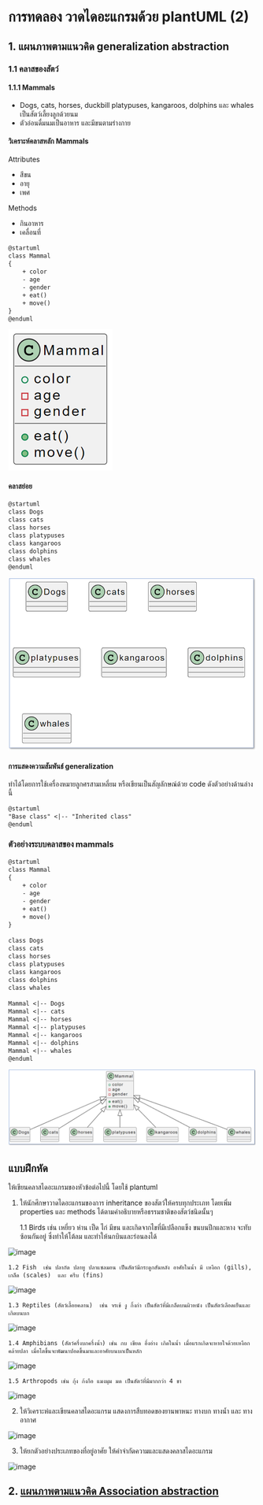 # การทดลอง วาดไดอะแกรมด้วย plantUML (2)


## 1. แผนภาพตามแนวคิด generalization abstraction

### 1.1 คลาสของสัตว์

#### 1.1.1 Mammals

- Dogs, cats, horses, duckbill platypuses, kangaroos, dolphins และ whales เป็นสัตว์เลี้ยงลูกด้วยนม
- ตัวอ่อนดื่มนมเป็นอาหาร และมีขนตามร่างกาย

#### วิเคราะห์คลาสหลัก Mammals 
Attributes 
- สีขน
- อายุ
- เพศ

Methods
 - กินอาหาร
 - เคลื่อนที่

``` plantuml
@startuml
class Mammal
{
    + color
    - age
    - gender
    + eat()
    + move()
}
@enduml
```

![](./Lab/Pictures/pict-01.png)


####  คลาสย่อย


``` plantuml
@startuml
class Dogs
class cats
class horses
class platypuses
class kangaroos
class dolphins
class whales
@enduml
```

![](./Lab/Pictures/pict-02.png)


#### การแสดงความสัมพันธ์ generalization

ทำได้โดยการใช้เครื่องหมายลูกศรสามเหลี่ยม หรือเขียนเป็นสัญลักษณ์ด้วย code ดังตัวอย่างด้านล่างนี้

``` plantuml
@startuml
"Base class" <|-- "Inherited class"
@enduml
```

### ตัวอย่างระบบคลาสของ mammals

``` plantuml
@startuml 
class Mammal
{
    + color
    - age
    - gender
    + eat()
    + move()
}

class Dogs
class cats
class horses
class platypuses
class kangaroos
class dolphins
class whales

Mammal <|-- Dogs
Mammal <|-- cats
Mammal <|-- horses
Mammal <|-- platypuses
Mammal <|-- kangaroos
Mammal <|-- dolphins
Mammal <|-- whales
@enduml
```

![](./Lab/Pictures/pict-03.png)


## แบบฝึกหัด 
ให้เขียนคลาสไดอะแกรมของหัวข้อต่อไปนี้ โดยใช้ plantuml


1. ให้นักศึกษาวาดไดอะแกรมของการ inheritance ของสัตว์ให้ครบทุกประเภท โดยเพิ่ม properties และ methods ได้ตามคำอธิบายหรือธรรมชาติของสัตว์ชนิดนั้นๆ 

    1.1  Birds เช่น เหยี่ยว ห่าน เป็ด ไก่ มีขน และเกิดจากไขที่มีเปลือกแข็ง ขนบนปีกและหาง จะทับซ้อนกันอยู่ ซึ่งทำให้โต้ลม และทำให้นกบินและร่อนลงได้

![image](https://user-images.githubusercontent.com/115066431/236636205-cda3125a-a9c1-4f83-b66d-2e7eb9827bf9.png)


    1.2 Fish  เช่น ปลากัด ปลาทู ปลาแซลมอน เป็นสัตว์มีกระดูกสันหลัง อาศัยในน้ำ มี เหงือก (gills),  เกล็ด (scales)  และ ครีบ (fins)
    
![image](https://user-images.githubusercontent.com/115066431/236636238-6c595aaa-4a3e-491c-8030-c4030e5e9ab2.png)


    1.3 Reptiles (สัตว์เลื้อยคลาน)  เช่น จรเข้ งู กิ้งก่า เป็นสัตว์ที่มีเกล็ดบนผิวหนัง เป็นสัตว์เลือดเย็นและเกิดบนบก
 
 ![image](https://user-images.githubusercontent.com/115066431/236636268-3dab967c-dcd6-4f62-aea6-966b0292b762.png)


    1.4 Amphibians (สัตว์ครึ่งบกครึ่งน้ำ) เช่น กบ เขียด อึ่งอ่าง เกิดในน้ำ เมื่อแรกเกิดจะหายใจด้วยเหงือกคล้ายปลา เมื่อโตขึ้นจะพัฒนาปอดขึ้นมาและอาศัยบนบกเป็นหลัก
    
 ![image](https://user-images.githubusercontent.com/115066431/236636292-1aa46e84-4968-4deb-85ca-f4d8fd8d895e.png)


    1.5 Arthropods เช่น กุ้ง ก้งกือ แมงมุม มด เป็นสัตว์ที่มีมากกว่า 4 ขา 
    
 ![image](https://user-images.githubusercontent.com/115066431/236636328-420ff497-e954-48a2-bcf4-b46f4a401330.png)


2. ให้วิเคราะห๋และเขียนคลาสไดอะแกรม แสดงการสืบทอดของยานพาหนะ ทางบก ทางน้ำ และ ทางอากาศ

![image](https://user-images.githubusercontent.com/115066431/236637505-5b16ce6c-7512-4b81-9abe-47a1a5e0d1e1.png)


3. ให้ยกตัวอย่างประเภทของที่อยู่อาศัย ให้คำจำกัดความและแสดงคลาสไดอะแกรม

![image](https://user-images.githubusercontent.com/115066431/236637632-b895108d-747f-452e-97cd-c8b7f2246964.png)


## 2. [แผนภาพตามแนวคิด Association abstraction](Week04-lab-part-02.md)


